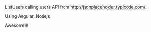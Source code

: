 ListUsers calling users API from http://jsonplaceholder.typicode.com/.

Using Angular, Nodejs

Awesome!!!